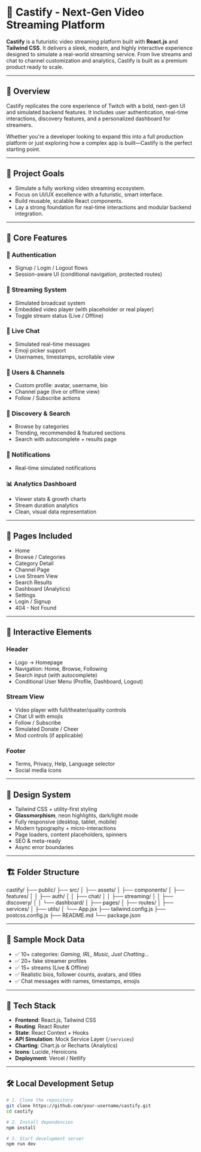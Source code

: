 # 🚀 Castify - Next-Gen Video Streaming Platform

**Castify** is a futuristic video streaming platform built with **React.js** and **Tailwind CSS**. It delivers a sleek, modern, and highly interactive experience designed to simulate a real-world streaming service. From live streams and chat to channel customization and analytics, Castify is built as a premium product ready to scale.

---

## 🧠 Overview

Castify replicates the core experience of Twitch with a bold, next-gen UI and simulated backend features. It includes user authentication, real-time interactions, discovery features, and a personalized dashboard for streamers.

Whether you're a developer looking to expand this into a full production platform or just exploring how a complex app is built—Castify is the perfect starting point.

---

## 🎯 Project Goals

- Simulate a fully working video streaming ecosystem.
- Focus on UI/UX excellence with a futuristic, smart interface.
- Build reusable, scalable React components.
- Lay a strong foundation for real-time interactions and modular backend integration.

---

## 🧱 Core Features

### 🔐 Authentication
- Signup / Login / Logout flows
- Session-aware UI (conditional navigation, protected routes)

### 📡 Streaming System
- Simulated broadcast system
- Embedded video player (with placeholder or real player)
- Toggle stream status (Live / Offline)

### 💬 Live Chat
- Simulated real-time messages
- Emoji picker support
- Usernames, timestamps, scrollable view

### 👤 Users & Channels
- Custom profile: avatar, username, bio
- Channel page (live or offline view)
- Follow / Subscribe actions

### 🔎 Discovery & Search
- Browse by categories
- Trending, recommended & featured sections
- Search with autocomplete + results page

### 🔔 Notifications
- Real-time simulated notifications

### 📊 Analytics Dashboard
- Viewer stats & growth charts
- Stream duration analytics
- Clean, visual data representation

---

## 📄 Pages Included

- Home
- Browse / Categories
- Category Detail
- Channel Page
- Live Stream View
- Search Results
- Dashboard (Analytics)
- Settings
- Login / Signup
- 404 - Not Found

---

## 🧩 Interactive Elements

### Header
- Logo → Homepage
- Navigation: Home, Browse, Following
- Search input (with autocomplete)
- Conditional User Menu (Profile, Dashboard, Logout)

### Stream View
- Video player with full/theater/quality controls
- Chat UI with emojis
- Follow / Subscribe
- Simulated Donate / Cheer
- Mod controls (if applicable)

### Footer
- Terms, Privacy, Help, Language selector
- Social media icons

---

## 🎨 Design System

- Tailwind CSS + utility-first styling
- **Glassmorphism**, neon highlights, dark/light mode
- Fully responsive (desktop, tablet, mobile)
- Modern typography + micro-interactions
- Page loaders, content placeholders, spinners
- SEO & meta-ready
- Async error boundaries

---

## 🏗️ Folder Structure

castify/ ├── public/ ├── src/ │ ├── assets/ │ ├── components/ │ ├── features/ │ │ ├── auth/ │ │ ├── chat/ │ │ ├── streaming/ │ │ ├── discovery/ │ │ └── dashboard/ │ ├── pages/ │ ├── routes/ │ ├── services/ │ ├── utils/ │ └── App.jsx ├── tailwind.config.js ├── postcss.config.js ├── README.md └── package.json


---

## 🧪 Sample Mock Data

- ✅ 10+ categories: *Gaming, IRL, Music, Just Chatting...*
- ✅ 20+ fake streamer profiles
- ✅ 15+ streams (Live & Offline)
- ✅ Realistic bios, follower counts, avatars, and titles
- ✅ Chat messages with names, timestamps, emojis

---

## 🧰 Tech Stack

- **Frontend**: React.js, Tailwind CSS
- **Routing**: React Router
- **State**: React Context + Hooks
- **API Simulation**: Mock Service Layer (`/services`)
- **Charting**: Chart.js or Recharts (Analytics)
- **Icons**: Lucide, Heroicons
- **Deployment**: Vercel / Netlify

---

## 🛠️ Local Development Setup

```bash
# 1. Clone the repository
git clone https://github.com/your-username/castify.git
cd castify

# 2. Install dependencies
npm install

# 3. Start development server
npm run dev
